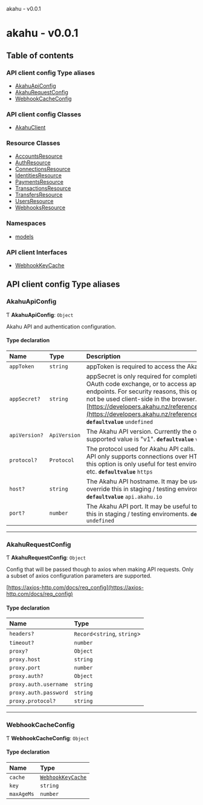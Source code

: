 akahu - v0.0.1

# akahu - v0.0.1

## Table of contents

### API client config Type aliases

- [AkahuApiConfig](README.md#akahuapiconfig)
- [AkahuRequestConfig](README.md#akahurequestconfig)
- [WebhookCacheConfig](README.md#webhookcacheconfig)

### API client config Classes

- [AkahuClient](classes/AkahuClient.md)

### Resource Classes

- [AccountsResource](classes/AccountsResource.md)
- [AuthResource](classes/AuthResource.md)
- [ConnectionsResource](classes/ConnectionsResource.md)
- [IdentitiesResource](classes/IdentitiesResource.md)
- [PaymentsResource](classes/PaymentsResource.md)
- [TransactionsResource](classes/TransactionsResource.md)
- [TransfersResource](classes/TransfersResource.md)
- [UsersResource](classes/UsersResource.md)
- [WebhooksResource](classes/WebhooksResource.md)

### Namespaces

- [models](modules/models.md)

### API client Interfaces

- [WebhookKeyCache](interfaces/WebhookKeyCache.md)

## API client config Type aliases

### AkahuApiConfig

Ƭ **AkahuApiConfig**: `Object`

Akahu API and authentication configuration.

#### Type declaration

| Name | Type | Description |
| :------ | :------ | :------ |
| `appToken` | `string` | appToken is required to access the Akahu API. |
| `appSecret?` | `string` | appSecret is only required for completing an OAuth code exchange, or to access app-specific endpoints.  For security reasons, this option must not be used client-side in the browser.  [https://developers.akahu.nz/reference/api_index](https://developers.akahu.nz/reference/api_index)   **`defaultvalue`** `undefined` |
| `apiVersion?` | `ApiVersion` | The Akahu API version. Currently the only supported value is "v1".  **`defaultvalue`** `v1` |
| `protocol?` | `Protocol` | The protocol used for Akahu API calls. The Akahu API only supports connections over HTTPS, so this option is only useful for test environments etc.  **`defaultvalue`** `https` |
| `host?` | `string` | The Akahu API hostname. It may be useful to override this in staging / testing enviroments.  **`defaultvalue`** `api.akahu.io` |
| `port?` | `number` | The Akahu API port. It may be useful to override this in staging / testing enviroments.  **`defaultvalue`** `undefined` |

___

### AkahuRequestConfig

Ƭ **AkahuRequestConfig**: `Object`

Config that will be passed though to axios when making API requests.
Only a subset of axios configuration parameters are supported.

[https://axios-http.com/docs/req_config](https://axios-http.com/docs/req_config)

#### Type declaration

| Name | Type |
| :------ | :------ |
| `headers?` | `Record`<`string`, `string`\> |
| `timeout?` | `number` |
| `proxy?` | `Object` |
| `proxy.host` | `string` |
| `proxy.port` | `number` |
| `proxy.auth?` | `Object` |
| `proxy.auth.username` | `string` |
| `proxy.auth.password` | `string` |
| `proxy.protocol?` | `string` |

___

### WebhookCacheConfig

Ƭ **WebhookCacheConfig**: `Object`

#### Type declaration

| Name | Type |
| :------ | :------ |
| `cache` | [`WebhookKeyCache`](interfaces/WebhookKeyCache.md) |
| `key` | `string` |
| `maxAgeMs` | `number` |
